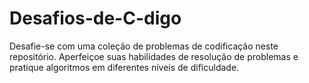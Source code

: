# Desafios-de-C-digo
Desafie-se com uma coleção de problemas de codificação neste repositório. Aperfeiçoe suas habilidades de resolução de problemas e pratique algoritmos em diferentes níveis de dificuldade.
